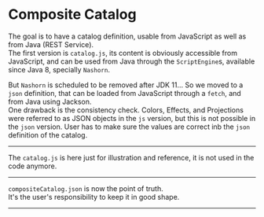 # Composite Catalog
The goal is to have a catalog definition, usable from JavaScript as well as from Java (REST Service).  
The first version is `catalog.js`, its content is obviously accessible from JavaScript, and can be used from Java through the `ScriptEngine`s, 
available since Java 8, specially `Nashorn`.  

But `Nashorn` is scheduled to be removed after JDK 11... So we moved to a `json` definition, that can be loaded from JavaScript through a `fetch`, and from Java using Jackson.  
One drawback is the consistency check. Colors, Effects, and Projections were referred to as JSON objects in the `js` version, but this is not possible in the `json` version. User has to make sure the values are correct inb the `json` definition of the catalog.

---
The `catalog.js` is here just for illustration and reference, it is not used in the code anymore.

---

`compositeCatalog.json` is now the point of truth.  
It's the user's responsibility to keep it in good shape.

--- 
